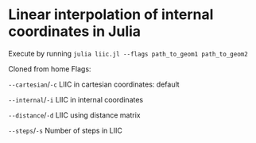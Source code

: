 # Linear interpolation of internal coordinates in Julia
Execute by running `julia liic.jl --flags path_to_geom1 path_to_geom2`

Cloned from home
Flags:

`--cartesian`/`-c` LIIC in cartesian coordinates: default

`--internal`/`-i` LIIC in internal coordinates

`--distance`/`-d` LIIC using distance matrix

`--steps`/`-s` Number of steps in LIIC
